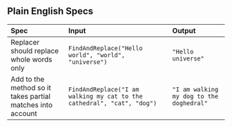 ## Plain English Specs
| Spec | Input | Output |
|:---  | :---  | :----  |
|Replacer should replace whole words only | `FindAndReplace("Hello world", "world", "universe")`|`"Hello universe"`|
|Add to the method so it takes partial matches into account | `FindAndReplace("I am walking my cat to the cathedral", "cat", "dog")`|`"I am walking my dog to the doghedral"`|
